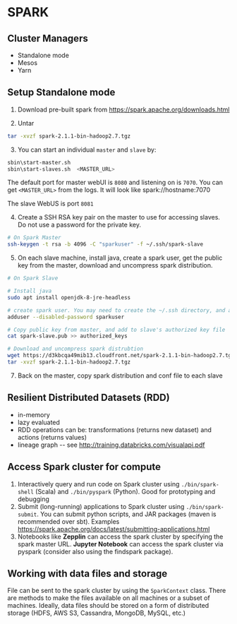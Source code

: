 # SPARK

## Cluster Managers
- Standalone mode
- Mesos
- Yarn


## Setup Standalone mode

1) Download pre-built spark from https://spark.apache.org/downloads.html

2) Untar
```sh
tar -xvzf spark-2.1.1-bin-hadoop2.7.tgz
```

3) You can start an individual `master` and `slave` by:
```sh
sbin\start-master.sh
sbin\start-slaves.sh  <MASTER_URL>
```
The default port for master webUI is `8080` and listening on is `7070`.
You can get `<MASTER_URL>` from the logs.  It will look like spark://hostname:7070

The slave WebUS is port `8081`

4) Create a SSH RSA key pair on the master to use for accessing slaves.  Do not use a password for the private key.  
```sh
# On Spark Master
ssh-keygen -t rsa -b 4096 -C "sparkuser" -f ~/.ssh/spark-slave
```

5) On each slave machine, install java, create a spark user, get the public key from the master, download and uncompress spark distribution.
```sh
# On Spark Slave

# Install java
sudo apt install openjdk-8-jre-headless

# create spark user. You may need to create the ~/.ssh directory, and authorized keys file
adduser --disabled-password sparkuser

# Copy public key from master, and add to slave's authorized key file
cat spark-slave.pub >> authorized_keys

# Download and uncompress spark distrubtion
wget https://d3kbcqa49mib13.cloudfront.net/spark-2.1.1-bin-hadoop2.7.tgz
tar -xvzf spark-2.1.1-bin-hadoop2.7.tgz
```


7) Back on the master, copy spark distribution and conf file to each slave

## Resilient Distributed Datasets (RDD)
- in-memory
- lazy evaluated 
- RDD operations can be: transformations (returns new dataset) and actions (returns values)
- lineage graph
-- see http://training.databricks.com/visualapi.pdf 

## Access Spark cluster for compute
1) Interactively query and run code on Spark cluster using `./bin/spark-shell` (Scala) and `./bin/pyspark` (Python).  Good for prototyping and debugging
2) Submit (long-running) applications to Spark cluster using `./bin/spark-submit`.  You can submit python scripts, and JAR packages (maven is recommended over sbt).  Examples https://spark.apache.org/docs/latest/submitting-applications.html
3) Notebooks like **Zepplin** can access the spark cluster by specifying the spark master URL.  **Jupyter Notebook** can access the spark cluster via pyspark (consider also using the findspark package).


## Working with data files and storage
File can be sent to the spark cluster by using the `SparkContext` class.  There are methods to make the files available on all machines or a subset of machines.  Ideally, data files should be stored on a form of distributed storage (HDFS, AWS S3, Cassandra, MongoDB, MySQL, etc.)
